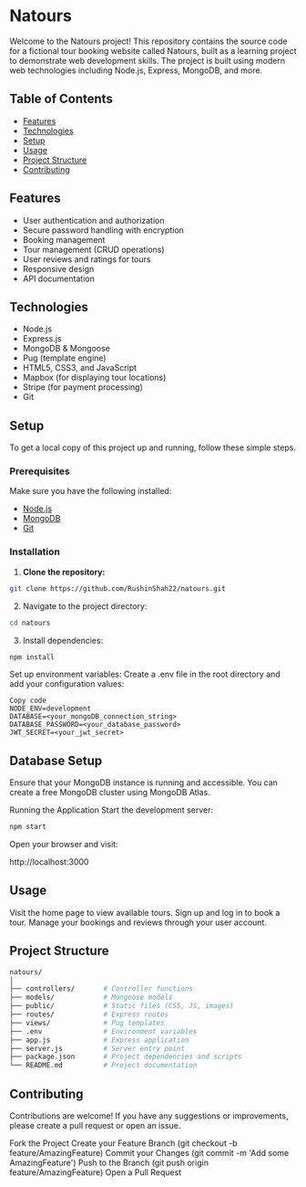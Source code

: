 # Natours

Welcome to the Natours project! This repository contains the source code for a fictional tour booking website called Natours, built as a learning project to demonstrate web development skills. The project is built using modern web technologies including Node.js, Express, MongoDB, and more.

## Table of Contents

- [Features](#features)
- [Technologies](#technologies)
- [Setup](#setup)
- [Usage](#usage)
- [Project Structure](#project-structure)
- [Contributing](#contributing)

## Features

- User authentication and authorization
- Secure password handling with encryption
- Booking management
- Tour management (CRUD operations)
- User reviews and ratings for tours
- Responsive design
- API documentation

## Technologies

- Node.js
- Express.js
- MongoDB & Mongoose
- Pug (template engine)
- HTML5, CSS3, and JavaScript
- Mapbox (for displaying tour locations)
- Stripe (for payment processing)
- Git

## Setup

To get a local copy of this project up and running, follow these simple steps.

### Prerequisites

Make sure you have the following installed:

- [Node.js](https://nodejs.org/)
- [MongoDB](https://www.mongodb.com/)
- [Git](https://git-scm.com/)

### Installation

1. **Clone the repository:**
 ```sh
 git clone https://github.com/RushinShah22/natours.git
  ```


2. Navigate to the project directory:

```sh
cd natours
```
3. Install dependencies:

```sh
npm install
```
Set up environment variables:
Create a .env file in the root directory and add your configuration values:

```env
Copy code
NODE_ENV=development
DATABASE=<your_mongoDB_connection_string>
DATABASE_PASSWORD=<your_database_password>
JWT_SECRET=<your_jwt_secret>
```
## Database Setup
Ensure that your MongoDB instance is running and accessible. You can create a free MongoDB cluster using MongoDB Atlas.

Running the Application
Start the development server:

```sh
npm start
```
Open your browser and visit:

http://localhost:3000

## Usage
Visit the home page to view available tours.
Sign up and log in to book a tour.
Manage your bookings and reviews through your user account.
## Project Structure
```bash
natours/
│
├── controllers/       # Controller functions
├── models/            # Mongoose models
├── public/            # Static files (CSS, JS, images)
├── routes/            # Express routes
├── views/             # Pug templates
├── .env               # Environment variables
├── app.js             # Express application
├── server.js          # Server entry point
├── package.json       # Project dependencies and scripts
└── README.md          # Project documentation

```
## Contributing
Contributions are welcome! If you have any suggestions or improvements, please create a pull request or open an issue.

Fork the Project
Create your Feature Branch (git checkout -b feature/AmazingFeature)
Commit your Changes (git commit -m 'Add some AmazingFeature')
Push to the Branch (git push origin feature/AmazingFeature)
Open a Pull Request
